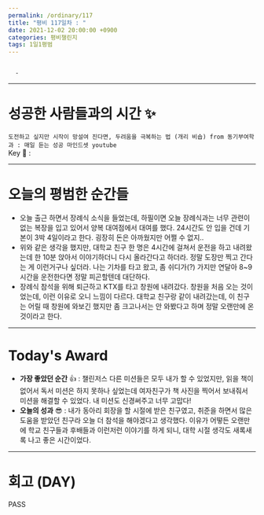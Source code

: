 ```yaml
---
permalink: /ordinary/117
title: "평비 117일차 : "
date: 2021-12-02 20:00:00 +0900
categories: 평비챌린지
tags: 1일1평범
---
```

```

  - 
```

---
# 성공한 사람들과의 시간 ✨
`도전하고 싶지만 시작이 망설여 진다면, 두려움을 극복하는 법 (개리 비숍) from 동기부여학과 : 매일 듣는 성공 마인드셋 youtube`  
Key 🔑 :


---
# 오늘의 평범한 순간들
- 오늘 출근 하면서 장례식 소식을 들었는데, 하필이면 오늘 장례식과는 너무 관련이 없는 복장을 입고 있어서 양복 대여점에서 대여를 했다. 24시간도 안 입을 건데 기본이 3박 4일이라고 한다. 굉장히 돈은 아까웠지만 어쩔 수 없지..
- 위와 같은 생각을 했지만, 대학교 친구 한 명은 4시간에 걸쳐서 운전을 하고 내려왔는데 한 10분 앉아서 이야기하더니 다시 올라간다고 하더라. 정말 도장만 찍고 간다는 게 이런거구나 싶더라. 나는 기차를 타고 왔고, 좀 쉬디가(?) 가지만 연달아 8~9시간을 운전한다면 정말 피곤할텐데 대단하다.
- 장례식 참석을 위해 퇴근하고 KTX를 타고 창원에 내려갔다. 창원을 처음 오는 것이었는데, 이런 이유로 오니 느낌이 다르다. 대학교 친구랑 같이 내려갔는데, 이 친구는 어릴 때 창원에 와보긴 했지만 좀 크고나서는 안 와봤다고 하며 정말 오랜만에 온 것이라고 한다.

---
# Today's Award
- **가장 좋았던 순간** 👍 : 챌린저스 다른 미션들은 모두 내가 할 수 있었지만, 읽을 책이 없어서 독서 미션은 하지 못하나 싶었는데 여자친구가 책 사진을 찍어서 보내줘서 미션을 해결할 수 있었다. 내 미션도 신경써주고 너무 고맙다!
- **오늘의 성과** 😎 : 내가 동아리 회장을 할 시절에 받은 친구였고, 취준을 하면서 많은 도움을 받았던 친구라 오늘 더 참석을 해야겠다고 생각했다. 이유가 어떻든 오랜만에 학교 친구들과 후배들과 이런저런 이야기를 하게 되니, 대학 시절 생각도 새록새록 나고 좋은 시간이었다.

---
# 회고 (DAY)
PASS